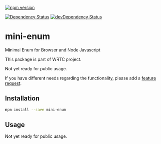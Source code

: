 [![npm version](https://badge.fury.io/js/wrtc-ice-cand-parse.svg)](http://badge.fury.io/js/mini-enum)

[![Dependency Status](https://david-dm.org/alykoshin/mini-enum/status.svg)](https://david-dm.org/alykoshin/mini-enume#info=dependencies)
[![devDependency Status](https://david-dm.org/alykoshin/mini-enum/dev-status.svg)](https://david-dm.org/alykoshin/mini-enume#info=devDependencies)

# mini-enum

Minimal Enum for Browser and Node Javascript

This package is part of WRTC project.

Not yet ready for public usage.

If you have different needs regarding the functionality, please add a [feature request](https://github.com/alykoshin/mini-enum/issues).

## Installation

```sh
npm install --save mini-enum
```

## Usage

Not yet ready for public usage.
